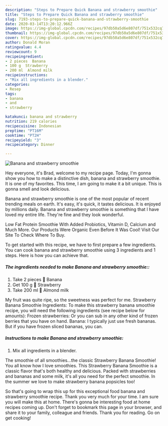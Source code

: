 ```yaml
---
description: "Steps to Prepare Quick Banana and strawberry smoothie"
title: "Steps to Prepare Quick Banana and strawberry smoothie"
slug: 7193-steps-to-prepare-quick-banana-and-strawberry-smoothie
date: 2020-03-14T13:20:12.966Z
image: https://img-global.cpcdn.com/recipes/97db50a5d6e807df/751x532cq70/banana-and-strawberry-smoothie-recipe-main-photo.jpg
thumbnail: https://img-global.cpcdn.com/recipes/97db50a5d6e807df/751x532cq70/banana-and-strawberry-smoothie-recipe-main-photo.jpg
cover: https://img-global.cpcdn.com/recipes/97db50a5d6e807df/751x532cq70/banana-and-strawberry-smoothie-recipe-main-photo.jpg
author: Donald Moran
ratingvalue: 4.4
reviewcount: 9
recipeingredient:
- 2 pieces  Banana
- 100 g  Strawberry
- 200 ml  Almond milk
recipeinstructions:
- "Mix all ingredients in a blender."
categories:
- Resep
tags:
- banana
- and
- strawberry

katakunci: banana and strawberry
nutrition: 219 calories
recipecuisine: Indonesian
preptime: "PT16M"
cooktime: "PT2H"
recipeyield: "3"
recipecategory: Dinner

---
```



![Banana and strawberry smoothie](https://img-global.cpcdn.com/recipes/97db50a5d6e807df/751x532cq70/banana-and-strawberry-smoothie-recipe-main-photo.jpg)

Hey everyone, it's Brad, welcome to my recipe page. Today, I'm gonna show you how to make a distinctive dish, banana and strawberry smoothie. It is one of my favorites. This time, I am going to make it a bit unique. This is gonna smell and look delicious.

Banana and strawberry smoothie is one of the most popular of recent trending meals on earth. It's easy, it's quick, it tastes delicious. It is enjoyed by millions daily. Banana and strawberry smoothie is something that I have loved my entire life. They're fine and they look wonderful.

Low Fat Protein Smoothie With Added Probiotics, Vitamin D, Calcium and Much More. Our Products Were Organic Even Before It Was Cool! Visit Our Site To Check Where To Buy.


To get started with this recipe, we have to first prepare a few ingredients. You can cook banana and strawberry smoothie using 3 ingredients and 1 steps. Here is how you can achieve that.

##### The ingredients needed to make Banana and strawberry smoothie::

1. Take 2 pieces 🍌 Banana
1. Get 100 g 🍌 Strawberry
1. Take 200 ml 🍌 Almond milk


My fruit was quite ripe, so the sweetness was perfect for me. Strawberry Banana Smoothie Ingredients: To make this strawberry banana smoothie recipe, you will need the following ingredients (see recipe below for amounts): Frozen strawberries: Or you can sub in any other kind of frozen berries that you have on hand. Banana: I typically just use fresh bananas. But if you have frozen sliced bananas, you can. 

##### Instructions to make Banana and strawberry smoothie:

1. Mix all ingredients in a blender.


The smoothie of all smoothies…the classic Strawberry Banana Smoothie! You all know how I love smoothies. This Strawberry Banana Smoothie is a classic flavor that&#39;s both healthy and delicious. Packed with strawberries and bananas and some milk, it&#39;s all you need for the perfect smoothie. In the summer we love to make strawberry banana popsicles too! 

So that's going to wrap this up for this exceptional food banana and strawberry smoothie recipe. Thank you very much for your time. I am sure you will make this at home. There's gonna be interesting food at home recipes coming up. Don't forget to bookmark this page in your browser, and share it to your family, colleague and friends. Thank you for reading. Go on get cooking!
